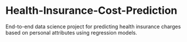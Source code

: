 # Health-Insurance-Cost-Prediction
End-to-end data science project for predicting health insurance charges based on personal attributes using regression models.
